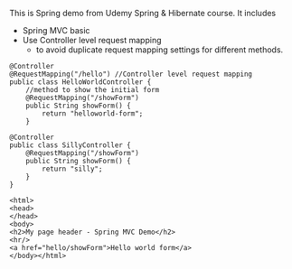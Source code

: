 This is Spring demo from Udemy Spring & Hibernate course. It includes 
- Spring MVC basic
- Use Controller level request mapping 
	- to avoid duplicate request mapping settings for different methods.
```
@Controller
@RequestMapping("/hello") //Controller level request mapping 
public class HelloWorldController {
	//method to show the initial form
	@RequestMapping("/showForm")
	public String showForm() {
		return "helloworld-form";
	}
```

```
@Controller
public class SillyController {
	@RequestMapping("/showForm")
	public String showForm() {
		return "silly";
	}
}
```

```
<html>
<head>
</head>
<body>
<h2>My page header - Spring MVC Demo</h2>
<hr/>
<a href="hello/showForm">Hello world form</a>
</body></html>
```